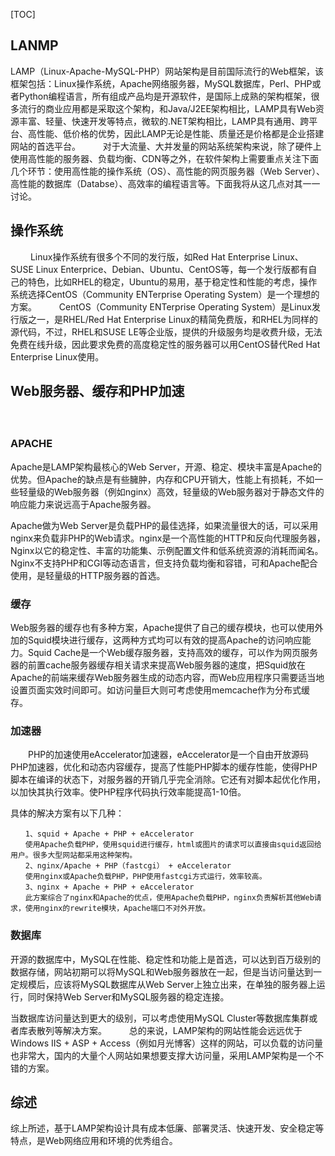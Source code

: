 [TOC]

## LANMP

LAMP（Linux-Apache-MySQL-PHP）网站架构是目前国际流行的Web框架，该框架包括：Linux操作系统，Apache网络服务器，MySQL数据库，Perl、PHP或者Python编程语言，所有组成产品均是开源软件，是国际上成熟的架构框架，很多流行的商业应用都是采取这个架构，和Java/J2EE架构相比，LAMP具有Web资源丰富、轻量、快速开发等特点，微软的.NET架构相比，LAMP具有通用、跨平台、高性能、低价格的优势，因此LAMP无论是性能、质量还是价格都是企业搭建网站的首选平台。
　　
对于大流量、大并发量的网站系统架构来说，除了硬件上使用高性能的服务器、负载均衡、CDN等之外，在软件架构上需要重点关注下面几个环节：使用高性能的操作系统（OS）、高性能的网页服务器（Web Server）、高性能的数据库（Databse）、高效率的编程语言等。下面我将从这几点对其一一讨论。

## 操作系统
　　
Linux操作系统有很多个不同的发行版，如Red Hat Enterprise Linux、SUSE Linux Enterprice、Debian、Ubuntu、CentOS等，每一个发行版都有自己的特色，比如RHEL的稳定，Ubuntu的易用，基于稳定性和性能的考虑，操作系统选择CentOS（Community ENTerprise Operating System）是一个理想的方案。
　　
CentOS（Community ENTerprise Operating System）是Linux发行版之一，是RHEL/Red Hat Enterprise Linux的精简免费版，和RHEL为同样的源代码，不过，RHEL和SUSE LE等企业版，提供的升级服务均是收费升级，无法免费在线升级，因此要求免费的高度稳定性的服务器可以用CentOS替代Red Hat Enterprise Linux使用。
 

## Web服务器、缓存和PHP加速
　　
### APACHE
Apache是LAMP架构最核心的Web Server，开源、稳定、模块丰富是Apache的优势。但Apache的缺点是有些臃肿，内存和CPU开销大，性能上有损耗，不如一些轻量级的Web服务器（例如nginx）高效，轻量级的Web服务器对于静态文件的响应能力来说远高于Apache服务器。

Apache做为Web Server是负载PHP的最佳选择，如果流量很大的话，可以采用nginx来负载非PHP的Web请求。nginx是一个高性能的HTTP和反向代理服务器，Nginx以它的稳定性、丰富的功能集、示例配置文件和低系统资源的消耗而闻名。Nginx不支持PHP和CGI等动态语言，但支持负载均衡和容错，可和Apache配合使用，是轻量级的HTTP服务器的首选。

### 缓存

Web服务器的缓存也有多种方案，Apache提供了自己的缓存模块，也可以使用外加的Squid模块进行缓存，这两种方式均可以有效的提高Apache的访问响应能力。Squid Cache是一个Web缓存服务器，支持高效的缓存，可以作为网页服务器的前置cache服务器缓存相关请求来提高Web服务器的速度，把Squid放在Apache的前端来缓存Web服务器生成的动态内容，而Web应用程序只需要适当地设置页面实效时间即可。如访问量巨大则可考虑使用memcache作为分布式缓存。

### 加速器

　　PHP的加速使用eAccelerator加速器，eAccelerator是一个自由开放源码PHP加速器，优化和动态内容缓存，提高了性能PHP脚本的缓存性能，使得PHP脚本在编译的状态下，对服务器的开销几乎完全消除。它还有对脚本起优化作用，以加快其执行效率。使PHP程序代码执行效率能提高1-10倍。

具体的解决方案有以下几种：

```
　　1、squid + Apache + PHP + eAccelerator
　　使用Apache负载PHP，使用squid进行缓存，html或图片的请求可以直接由squid返回给用户。很多大型网站都采用这种架构。
　　2、nginx/Apache + PHP（fastcgi） + eAccelerator
　　使用nginx或Apache负载PHP，PHP使用fastcgi方式运行，效率较高。
　　3、nginx + Apache + PHP + eAccelerator
　　此方案综合了nginx和Apache的优点，使用Apache负载PHP，nginx负责解析其他Web请求，使用nginx的rewrite模块，Apache端口不对外开放。

```

### 数据库

开源的数据库中，MySQL在性能、稳定性和功能上是首选，可以达到百万级别的数据存储，网站初期可以将MySQL和Web服务器放在一起，但是当访问量达到一定规模后，应该将MySQL数据库从Web Server上独立出来，在单独的服务器上运行，同时保持Web Server和MySQL服务器的稳定连接。

当数据库访问量达到更大的级别，可以考虑使用MySQL Cluster等数据库集群或者库表散列等解决方案。
　　
总的来说，LAMP架构的网站性能会远远优于Windows IIS + ASP + Access（例如月光博客）这样的网站，可以负载的访问量也非常大，国内的大量个人网站如果想要支撑大访问量，采用LAMP架构是一个不错的方案。

## 综述

综上所述，基于LAMP架构设计具有成本低廉、部署灵活、快速开发、安全稳定等特点，是Web网络应用和环境的优秀组合。

